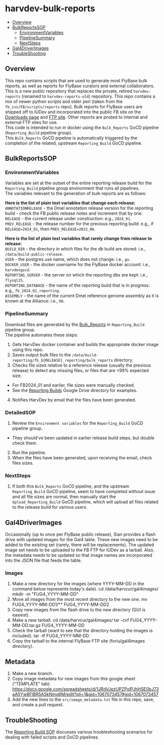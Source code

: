 # harvdev-bulk-reports

<!-- toc -->

- [Overview](#Overview)
- [BulkReportsSOP](#BulkReportsSOP)
  * [EnvironmentVariables](#EnvironmentVariables)
  * [PipelineSummary](#PipelineSummary)
  * [NextSteps](#NextSteps)
- [Gal4DriverImages](#Gal4DriverImages)
- [TroubleShooting](#TroubleShooting)

## Overview
This repo contains scripts that are used to generate most FlyBase bulk reports, as well as reports for FlyBase curators and external collaborators. This is a new public repository that replaces the private, retired `harvdev-reports` (renamed to `harvdev-reports-old`) repository. This repo contains a mix of newer python scripts and older perl (taken from the `fb_cvs/FB/scripts/reports` repo). Bulk reports for FlyBase users are shipped off to IUDev and incorporated into the public FB site on the [Downloads page](http://flybase.org/cgi-bin/get_static_page.pl?file=bulkdata7.html&title=Current%20Release) and [FTP site](ftp://ftp.flybase.net/releases/current). Other reports are posted to internal and external FTP sites for use.  
This code is intended to run in docker using the `Bulk_Reports` GoCD pipeline (`Reporting_Build` pipeline group).  
This `Bulk_Reports` GoCD pipeline is automatically triggered by the completion of the related, upstream `Reporting_Build` GoCD pipeline.  

## BulkReportsSOP

### EnvironmentVariables
Variables are set at the outset of the entire reporting release build for the `Reporting_Build` pipeline group environment that runs all pipelines.   
The variables relevant to the generation of bulk reports are as follows:  

**Here is the list of plain text variables that change each release:**  
`ANNOTATIONRELEASE` - the Dmel annotation release version for the reporting build - check the FB public release notes and increment that by one.  
`RELEASE` - the current release under construction: e.g., `2024_01`.  
`PREV_RELEASE` - the release number for the previous reporting build: e.g., if `RELEASE=2024_01`, then `PREV_RELEASE=2023_06`.  

**Here is the list of plain text variables that rarely change from release to release:**  
`BUILD_DIR` - the directory in which files for the db build are stored: i.e., `/data/build-public-release`.  
`USER` - the postgres use name, which does not change: i.e., `go`.  
`DOCKER_USER` - the docker username for the FlyBase docker account: i.e., `harvdevgocd`.  
`REPORTING_SERVER` - the server on which the reporting dbs are kept: i.e., `flysql25`.  
`REPORTING_DATABASE` - the name of the reporting build that is in progress: e.g., `fb_2024_01_reporting`.  
`ASSEMBLY` - the name of the current Dmel reference genome assembly as it is known at the Alliance: i.e., `R6`.  

### PipelineSummary
Download files are generated by the [Bulk_Reports](http://flysql22:8153/go/admin/pipelines/Bulk_Reports/general) in `Reporting_Build` pipeline group.  
The pipeline automates these steps:  
1. Gets HarvDev docker container and builds the appropriate docker image using this repo.  
2. Saves output bulk files to the `/data/build-reporting/fb_${RELEASE}_reporting/bulk_reports` directory.  
3. Checks file sizes relative to a reference release (usually the previous release) to detect any missing files, or files that are <99% expected size.  
- For FB2024_01 and earlier, file sizes were manually checked.
- See the [Reporting Builds](https://drive.google.com/drive/folders/1lHjCrX-ee7pSaThbo4UuMJ3LWGjngKja) Google Drive directory for examples.  
4. Notifies HarvDev by email that the files have been generated.  

### DetailedSOP
1. Review the `Environment variables` for the `Reporting_Build` GoCD pipeline group.  
- They should've been updated in earlier release build steps, but double check them.  
2. Run the pipeline.  
3. When the files have been generated, upon receiving the email, check files sizes.  

### NextSteps
1. If both this `Bulk_Reports` GoCD pipeline, and the upstream `Reporting_Build` GoCD pipeline, seem to have completed without issue and all file sizes are normal, then manually start the `Upload_Reporting_Build` GoCD pipeline, which will upload all files related to the release build for various users.  

## Gal4DriverImages
Occasionally (up to once per FlyBase public release), Sian provides a flash drive with updated images for the Gal4 table. These new images need to be added to the existing set (rarely, there will be replacements). The updated image set needs to be uploaded to the FB FTP for IUDev as a tarball. Also, the metadata needs to be updated so that image names are incorporated into the JSON file that feeds the table.

### Images
1. Make a new directory for the images (where YYYY-MM-DD in the command below represents today's date).
cd /data/harvcur/gal4images/
mkdir -m "FUG4_YYYY-MM-DD"
2. Move all images from the most recent directory to the new one.
mv FUG4_YYYY-MM-DD1/** FUG4_YYYY-MM-DD2
3. Copy new images from the flash drive to the new directory (GUI is easiest).
4. Make a new tarball.
cd /data/harvcur/gal4images/
tar -cvf FUG4_YYYY-MM-DD.tar.gz FUG4_YYYY-MM-DD
5. Check the tarball (want to see that the directory holding the images is included).
tar -tf FUG4_YYYY-MM-DD
6. Copy the tarball to the internal FlyBase FTP site (foriu/gal4images directory).

## Metadata
1. Make a new branch.
2. Copy image metadata for new images from this google sheet ("TEMPLATE" tab):
https://docs.google.com/spreadsheets/d/1JRdVJezUPZPxlPJhHSE0bJ73aA5Yw8FlBR5ASkNmq6M/edit?pli=1&gid=1067073457#gid=1067073457
3. Add the new lines to the `src/image_metadata.txt` file in this repo, save, and create a pull request.


## TroubleShooting
The [Reporting Build SOP](https://github.com/FlyBase/harvdev-docs/blob/master/reporting_build/reporting_build_sop.md#TroubleShooting) discusses various troubleshooting scenarios for dealing with failed scripts and GoCD pipelines.
